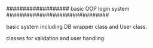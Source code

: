 ################### basic OOP login system ###############################


basic system including DB wrapper class and User class.

classes for validation and user handling.